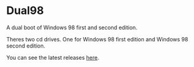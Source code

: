 # Dual98
A dual boot of Windows 98 first and second edition.

Theres two cd drives. One for Windows 98 first edition and Windows 98 second edition.

You can see the latest releases [here](https://github.com/DarkCookieSF/Dual98/releases/tag/Release).
